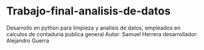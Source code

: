 # Trabajo-final-analisis-de-datos
Desarrollo en python para limpieza y analisis de datos, empleados en calculos de contaduria publica general
Autor: Samuel Herrera
   desarrollador: Alejandro Guerra
